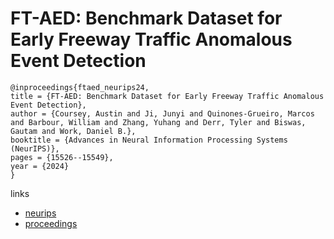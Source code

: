 # FT-AED: Benchmark Dataset for Early Freeway Traffic Anomalous Event Detection

```
@inproceedings{ftaed_neurips24,
title = {FT-AED: Benchmark Dataset for Early Freeway Traffic Anomalous Event Detection},
author = {Coursey, Austin and Ji, Junyi and Quinones-Grueiro, Marcos and Barbour, William and Zhang, Yuhang and Derr, Tyler and Biswas, Gautam and Work, Daniel B.},
booktitle = {Advances in Neural Information Processing Systems (NeurIPS)},
pages = {15526--15549},
year = {2024}
}
```

links
- [neurips](https://nips.cc/Conferences/2024/Schedule?showEvent=97562)
- [proceedings](https://papers.nips.cc//paper_files/paper/2024/hash/1c2e08b3af7fee5cdc2755c654738c33-Abstract-Datasets_and_Benchmarks_Track.html)
